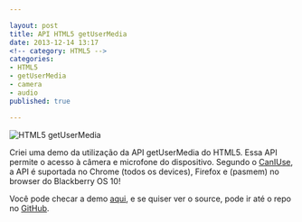 ```yaml
---

layout: post
title: API HTML5 getUserMedia
date: 2013-12-14 13:17
<!-- category: HTML5 -->
categories:
- HTML5 
- getUserMedia 
- camera 
- audio 
published: true

---
```


![HTML5 getUserMedia](/img/posts/html5-getusermedia.png)

Criei uma demo da utilização da API getUserMedia do HTML5. Essa API permite o acesso à câmera e microfone do dispositivo. Segundo o [CanIUse](http://caniuse.com/#feat=stream), a API é suportada no Chrome (todos os devices), Firefox e (pasmem) no browser do Blackberry OS 10!

Você pode checar a demo [aqui](http://andrel.me/labs/html5-getusermedia), e se quiser ver o source, pode ir até o repo no [GitHub](https://github.com/andreloureiro/html5-getusermedia). 